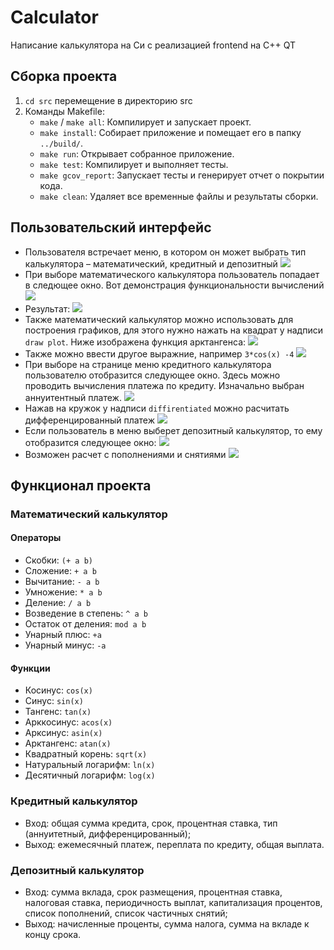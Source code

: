 # Calculator
Написание калькулятора на Си с реализацией frontend на C++ QT
## Сборка проекта

1. `cd src` перемещение в директорию src
2. Команды Makefile:
   - `make` / `make all`: Компилирует и запускает проект.
   - `make install`: Собирает приложение и помещает его в папку `../build/`.
   - `make run`: Открывает собранное приложение.
   - `make test`: Компилирует и выполняет тесты.
   - `make gcov_report`: Запускает тесты и генерирует отчет о покрытии кода.
   - `make clean`: Удаляет все временные файлы и результаты сборки.
## Пользовательский интерфейс
- Пользователя встречает меню, в котором он может выбрать тип калькулятора – математический, кредитный и депозитный
![](images/menu.png)
- При выборе математического калькулятора пользователь попадает в следющее окно. Вот демонстрация функциональности вычислений
![](images/math_calc_1.png)
- Результат:
![](images/math_calc_2.png)
- Также математический калькулятор можно использовать для построения графиков, для этого нужно нажать на квадрат у надписи `draw plot`. Ниже изображена функция арктангенса:
![](images/math_calc_graph_1.png)
- Также можно ввести другое выражние, например `3*cos(x) -4`
![](images/math_calc_graph_2.png)
- При выборе на странице меню кредитного калькулятора пользователю отобразится следующее окно. Здесь можно проводить вычисления платежа по кредиту. Изначально выбран аннуитентный платеж.
![](images/math_calc_credit_1.png)
- Нажав на кружок у надписи `diffirentiated` можно расчитать дифференцированный платеж
![](images/math_calc_credit_2.png)
- Если пользователь в меню выберет депозитный калькулятор, то ему отобразится следующее окно:
![](images/math_calc_depocit_1.png)
- Возможен расчет с пополнениями и снятиями
![](images/math_calc_deposit_2.png)
## Функционал проекта 
### Математический калькулятор
#### Операторы
- Скобки: `(+ a b)`  
- Сложение: `+ a b`  
- Вычитание: `- a b`  
- Умножение: `* a b`  
- Деление: `/ a b`  
- Возведение в степень: `^ a b`  
- Остаток от деления: `mod a b`  
- Унарный плюс: `+a`  
- Унарный минус: `-a`  
#### Функции
- Косинус: `cos(x)`
- Синус: `sin(x)`
- Тангенс: `tan(x)`
- Арккосинус: `acos(x)`
- Арксинус: `asin(x)`
- Арктангенс: `atan(x)`
- Квадратный корень: `sqrt(x)`
- Натуральный логарифм: `ln(x)`
- Десятичный логарифм: `log(x)`
### Кредитный калькулятор
- Вход: общая сумма кредита, срок, процентная ставка, тип (аннуитетный, дифференцированный);
- Выход: ежемесячный платеж, переплата по кредиту, общая выплата.
### Депозитный калькулятор
- Вход: сумма вклада, срок размещения, процентная ставка, налоговая ставка, периодичность выплат, капитализация процентов, список пополнений, список частичных снятий;
- Выход: начисленные проценты, сумма налога, сумма на вкладе к концу срока.

